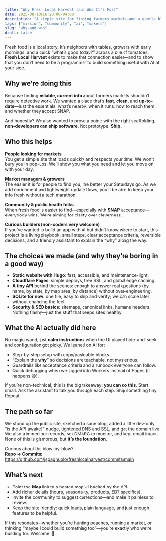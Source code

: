 ```yaml
---
title: "Why Fresh Local Harvest (and Who It’s For)"
date: 2025-08-10T16:20:00-04:00
description: "A simple site for finding farmers markets—and a gentle blueprint for building with AI even if you don’t write code."
tags: ["mission", "community", "ai", "makers"]
slug: "why-and-who"
draft: false
---
```


Fresh food is a local story. It’s neighbors with tables, growers with early mornings, and a quick “what’s good today?” across a pile of tomatoes. **Fresh Local Harvest** exists to make that connection easier—and to show that you don’t need to be a programmer to build something useful with AI at your side.

## Why we’re doing this

Because finding **reliable, current info** about farmers markets shouldn’t require detective work. We wanted a place that’s **fast**, **clean**, and **up-to-date**—just the essentials: what’s nearby, when it runs, how to reach them, and whether they accept SNAP.

And honestly? We also wanted to prove a point: with the right scaffolding, **non-developers can ship software**. Not prototype. **Ship.**

## Who this helps

**People looking for markets**  
You get a simple site that loads quickly and respects your time. We won’t bury you in pop-ups. We’ll show you what you need and let you move on with your day.

**Market managers & growers**  
The easier it is for people to find you, the better your Saturdays go. As we add enrichment and lightweight update flows, you’ll be able to keep your info fresh without a tech marathon.

**Community & public health folks**  
When fresh food is easier to find—especially with **SNAP** acceptance—everybody wins. We’re aiming for clarity over cleverness.

**Curious builders (non-coders very welcome)**  
If you’ve wanted to build an app with AI but didn’t know where to start, this project is a living playbook: small steps, clear acceptance criteria, reversible decisions, and a friendly assistant to explain the “why” along the way.

## The choices we made (and why they’re boring in a good way)

- **Static website with Hugo**: fast, accessible, and maintenance-light.  
- **Cloudflare Pages**: simple deploys, free SSL, and global edge caching.  
- **A tiny API** behind the scenes: enough to answer real questions (by name, by state, by map area, by distance) without over-engineering.  
- **SQLite for now**: one file, easy to ship and verify; we can scale later without changing the feel.  
- **Security & SEO basics**: sitemaps, canonical links, humane headers. Nothing flashy—just the stuff that keeps sites healthy.

## What the AI actually did here

No magic wand, just **calm instructions** when the UI played hide-and-seek and configuration got picky. We leaned on AI for:

- Step-by-step setup with copy/pasteable blocks.  
- “Explain the **why**” so decisions are teachable, not mysterious.  
- Guardrails like acceptance criteria and a runbook everyone can follow.  
- Quick debugging when we zigged into Workers instead of Pages (it happens 😅).

If you’re non-technical, this is the big takeaway: **you can do this**. Start small. Ask the assistant to talk you through each step. Ship something tiny. Repeat.

## The path so far

We stood up the public site, sketched a sane blog, added a little dev-only “is the API awake?” nudge, tightened DNS and SSL, and got the domain live. We also trimmed our records, set DMARC to monitor, and kept email intact. None of this is glamorous, but **it’s the foundation**.

Curious about the blow-by-blow?  
**Repo → Commits:** https://github.com/jspagnuolo/freshlocalharvest/commits/main

## What’s next

- Point the **Map** link to a hosted map UI backed by the API.  
- Add richer details (hours, seasonality, products, EBT specifics).  
- Invite the community to suggest corrections—and make it painless to review.  
- Keep the site friendly: quick loads, plain language, and just enough features to be helpful.

If this resonates—whether you’re hunting peaches, running a market, or thinking “maybe I could build something too”—you’re exactly who we’re building for. Welcome. 🌱
